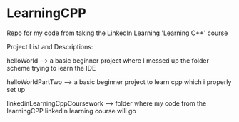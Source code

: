 # LearningCPP
Repo for my code from taking the LinkedIn Learning 'Learning C++' course

Project List and Descriptions:


helloWorld --> a basic beginner project where I messed up the folder scheme trying to learn the IDE

helloWorldPartTwo --> a basic beginner project to learn cpp which i properly set up

linkedinLearningCppCoursework --> folder where my code from the learningCPP linkedin learning course will go
